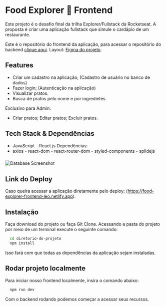 
# Food Explorer 🚀 Frontend

Este projeto é o desafio final da trilha Explorer/Fullstack da Rocketseat. A proposta é criar uma aplicação fullstack que simule o cardápio de um restaurante. 

Este é o repositório do frontend da aplicação, para acessar o repositório do backend [clique aqui](https://github.com/Leoz2s/food-explorer-backend). Layout:
[Figma do projeto](https://www.figma.com/community/file/1196874589259687769/food-explorer-v2).

## Features
- Criar um cadastro na aplicação; (Cadastro de usuário no banco de dados)
- Fazer login; (Autenticação na aplicação)
- Visualizar pratos. 
- Busca de pratos pelo nome e por ingredietes.

Exclusivo para Admin:
- Criar pratos; Editar pratos; Excluir pratos.



## Tech Stack & Dependências
- JavaScript - React.js
Dependências:
- axios - react-dom - react-router-dom - styled-components - splidejs


### 

![Database Screenshot](https://s3-alpha.figma.com/hub/file/3218103994/496f6e81-95a2-42cb-84a0-9222b155f244-cover.png)


## Link do Deploy

Caso queira acessar a aplicação diretamente pelo deploy: (https://food-explorer-frontend-leo.netlify.app).


## Instalação

Faça download do projeto ou faça Git Clone. Acessando a pasta do projeto por meio de um terminal execute o seguinte comando:

```bash
  cd diretorio-do-projeto
  npm install
```
Isso fará com que todas as dependências da aplicação sejam instaladas.
    
## Rodar projeto localmente

Para iniciar nosso frontend localmente, insira o comando abaixo:

```bash
  npm run dev
```
Com o backend rodando podemos começar a acessar seus recursos.


##

